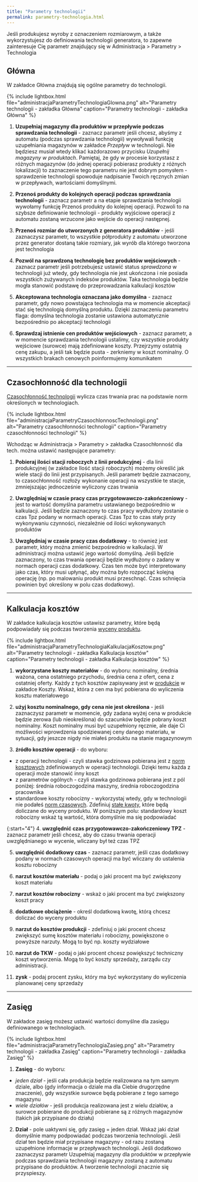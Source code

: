 ```yaml
---
title: "Parametry technologii"
permalink: parametry-technologia.html 
---
```


Jeśli produkujesz wyroby z oznaczeniem rozmiarowym, a także wykorzystujesz do definiowania technologii generatora, to zapewne zainteresuje Cię parametr znajdujący się w Administracja > Parametry > Technologia

## Główna

W zakładce Główna znajdują się ogólne parametry do technologii.

{% include lightbox.html file="administracjaParametryTechnologiaGlowna.png" alt="Parametry technologii - zakładka Główna" caption="Parametry technologii - zakładka Główna" %}

1. **Uzupełniaj magazyny dla produktów w przepływie podczas sprawdzania technologii** - zaznacz parametr jeśli chcesz, abyśmy z automatu (podczas sprawdzania technologii) wywoływali funkcję uzupełniania magazynów w zakładce _Przepływ_ w technologii. Nie będziesz musiał wtedy klikać każdorazowo przycisku _Uzupełnij magazyny w produktach_. Pamiętaj, że gdy w procesie korzystasz z różnych magazynów (do jednej operacji pobierasz produkty z różnych lokalizacji) to zaznaczenie tego parametru nie jest dobrym pomysłem - sprawdzenie technologii spowoduje nadpisanie Twoich ręcznych zmian w przepływach, wartościami domyślnymi.

2. **Przenoś produkty do kolejnych operacji podczas sprawdzania technologii** - zaznacz parametr a na etapie sprawdzania technologii wywołamy funkcję Przenoś produkty do kolejnej operacji. Pozwoli to na szybsze definiowanie technologii - produkty wyjściowe operacji z automatu zostaną wrzucone jako wejście do operacji następnej.

3. **Przenoś rozmiar do utworzonych z generatora produktów** - jeśli zaznaczysz parametr, to wszystkie półprodukty z automatu utworzone przez generator dostaną takie rozmiary, jak wyrób dla którego tworzona jest technologia

4. **Pozwól na sprawdzoną technologię bez produktów wejściowych** - zaznacz parametr jeśli potrzebujesz ustawić status _sprawdzona_ w technologii już wtedy, gdy technologia nie jest ukończona i nie posiada wszystkich zużywanych indeksów produktów. Taka technologia będzie mogła stanowić podstawę do przeprowadzania kalkulacji kosztów

5. **Akceptowana technologia oznaczana jako domyślna** - zaznacz parametr, gdy nowo powstająca technologia ma w momencie akceptacji stać się technologią domyślną produktu. Dzięki zaznaczeniu parametru flaga: domyślna technologia zostanie ustawiona automatycznie bezpośrednio po akceptacji technologii

6. **Sprawdzaj istnienie cen produktów wejściowych** - zaznacz parametr, a w momencie sprawdzania technologii ustalimy, czy wszystkie produkty wejściowe (surowce) mają zdefiniowane koszty. Przejrzymy ostatnią cenę zakupu, a jeśli tak będzie pusta - zerkniemy w koszt nominalny. O wszystkich brakach cenowych poinformujemy komunikatem


---

## Czasochłonność dla technologii

[Czasochłonność technologii](/czasochlonnosc-zlecenia) wylicza czas trwania prac na podstawie norm określonych w technologiach.  


{% include lightbox.html file="administracjaParametryCzasochlonnoscTechnologii.png" alt="Parametry czasochłonności technologii" caption="Parametry czasochłonności technologii" %}

Wchodząc w Administracja > Parametry > zakładka Czasochłonność dla tech. można ustawić następujące parametry:

1. **Pobieraj ilości stacji roboczych z linii produkcyjnej**  - dla linii produkcyjnej (w zakładce Ilość stacji roboczych) możemy określić jak wiele stacji do linii jest przypisanych. Jeśli parametr będzie zaznaczony, to czasochłonność rozłoży wykonanie operacji na wszystkie te stacje, zmniejszając jednocześnie wyliczony czas trwania

2. **Uwzględniaj w czasie pracy czas przygotowawczo-zakończeniowy** - jest to wartość domyślna parametru ustawianego bezpośrednio w kalkulacji. Jeśli będzie zaznaczony to czas pracy wydłużony zostanie o czas Tpz podany w normach operacji. Czas Tpz to czas stały przy wykonywaniu czynności, niezależnie od ilości wykonywanych produktów

3. **Uwzględniaj w czasie pracy czas dodatkowy** - to również jest parametr, który można zmienić bezpośrednio w kalkulacji. W administracji można ustawić jego wartość domyślną. Jeśli będzie zaznaczony, to czas trwania operacji będzie wydłużony o zadany w normach operacji czas dodatkowy. Czas ten może być interpretowany jako czas, który musi upłynąć, aby można było rozpocząć kolejną operację (np. po malowaniu produkt musi przeschnąć. Czas schnięcia powinien być określony w polu czas dodatkowy).

---

## Kalkulacja kosztów

W zakładce kalkulacja kosztów ustawisz parametry, które będą podpowiadały się podczas tworzenia [wyceny produktu](/koszty-zlecenia). 

{% include lightbox.html file="administracjaParametryTechnologiaKalkulacjaKosztow.png" alt="Parametry technologii - zakładka Kalkulacja kosztów" caption="Parametry technologii - zakładka Kalkulacja kosztów" %}

1. **wykorzystane koszty materiałów** - do wyboru: nominalny, średnia ważona, cena ostatniego przychodu, średnia cena z ofert, cena z ostatniej oferty. Każdy z tych kosztów zapisywany jest w [produkcie](/produkty) w zakładce Koszty. Wskaż, która z cen ma być pobierana do wyliczenia kosztu materiałowego

2. **użyj kosztu nominalnego, gdy cena nie jest określona** - jeśli zaznaczysz parametr w momencie, gdy zadana wyżej cena w produkcie będzie zerowa (lub nieokreślona) do szacunków będzie pobrany koszt nominalny. Koszt nominalny musi być uzupełniony ręcznie, ale daje Ci możliwości wprowdzenia spodziewanej ceny danego materiału, w sytuacji, gdy jeszcze nigdy nie miałeś produktu na stanie magazynowym

3. **źródło kosztów operacji** - do wyboru: 
- z operacji technologii - czyli stawka godzinowa pobierana jest z [norm kosztowych](/normy-kosztowe) zdefiniowanych w operacji technologii. Dzięki temu każda z operacji może stanowić inny koszt
- z parametrów ogólnych - czyli stawka godzinowa pobierana jest z pól poniżej: średnia roboczogodzina maszyny, średnia roboczogodzina pracownika
- standardowe koszty robocizny - wykorzystaj wtedy, gdy w technologii nie podałeś [norm czasowych](/normy-czasowe). Zdefiniuj [stałe kwoty](/standardowe-koszty-robocizny), które będą doliczane do wyceny produktu. W poniższym polu: standardowy koszt robocizny wskaż tą wartość, która domyślnie ma się podpowiadać

{:start="4"}
4. **uwzględnić czas przygotowawczo-zakończeniowy TPZ** - zaznacz parametr jeśli chcesz, aby do czasu trwania operacji uwzględnianego w wycenie, wliczany był też czas TPZ

5. **uwzględnić dodatkowy czas** - zaznacz parametr, jeśli czas dodatkowy podany w normach czasowych operacji ma być wliczany do ustalenia kosztu robocizny

6. **narzut kosztów materiału** - podaj o jaki procent ma być zwiększony koszt materiału

7. **narzut kosztów robocizny** - wskaż o jaki procent ma być zwiększony koszt pracy

8. **dodatkowe obciążenie** - określ dodatkową kwotę, którą chcesz doliczać do wyceny produktu

9. **narzut do kosztów produkcji** - zdefiniuj o jaki procent chcesz zwiększyć sumę kosztów materiału i robocizny, powiększone o powyższe narzuty. Mogą to być np. koszty wydziałowe

10. **narzut do TKW** - podaj o jaki procent chcesz powiększyć techniczny koszt wytworzenia. Mogą to być koszty sprzedaży, zarządu czy administracji.

10. **zysk** - podaj procent zysku, który ma być wykorzystany do wyliczenia planowanej ceny sprzedaży


---

## Zasięg

W zakładce zasięg możesz ustawić wartości domyślne dla zasięgu definiowanego w technologiach.

{% include lightbox.html file="administracjaParametryTechnologiaZasieg.png" alt="Parametry technologii - zakładka Zasięg" caption="Parametry technologii - zakładka Zasięg" %}

1. **Zasięg** - do wyboru: 
- _jeden dział_ - jeśli cała produkcja będzie realizowana na tym samym dziale, albo (gdy informacja o dziale ma dla Ciebie drugorzędne znaczenie), gdy wszystkie surowce będą pobierane z tego samego magazynu
- _wiele działów_ - jeśli produkcja realizowana jest z wielu działów, a surowce pobierane do produkcji pobierane są z różnych magazynów (takich jak przypisane do działu)

2. **Dział** - pole uaktywni się, gdy zasięg = jeden dział. Wskaż jaki dział domyślnie mamy podpowiadać podczas tworzenia technologii. Jeśli dział ten będzie miał przypisane magazyny - od razu zostaną uzupełnione informacje w przepływach technologii. Jeśli dodatkowo zaznaczysz parametr Uzupełniaj magazyny dla produktów w przepływie podczas sprawdzania technologii magazyny zostaną z automatu przypisane do produktów. A tworzenie technologii znacznie się przyspieszy.
